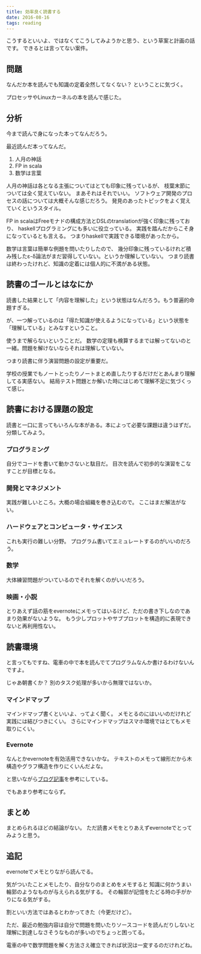 ```yaml
---
title: 効率良く読書する
date: 2016-08-16
tags: reading
---
```


こうするといいよ、ではなくてこうしてみようかと思う、という草案と計画の話です。
できるとは言ってない案件。

## 問題

なんだか本を読んでも知識の定着全然してなくない？
ということに気づく。

プロセッサやLinuxカーネルの本を読んで感じた。

## 分析

今まで読んで身になった本ってなんだろう。

最近読んだ本ってなんだ。

1. 人月の神話
2. FP in scala
3. 数学は言葉

人月の神話は各となる主張についてはとても印象に残っているが、
枝葉末節については全く覚えていない。
まあそれはそれでいい。
ソフトウェア開発のプロセスの話については大概そんな感じだろう。
発見のあったトピックをよく覚えていくというスタイル。

FP in scalaはFreeモナドの構成方法とDSLのtranslationが強く印象に残っており、
haskellプログラミングにも多いに役立っている。
実践を踏んだからこそ身になっているとも言える。
つまりhaskellで実践できる環境があったから。

数学は言葉は簡単な例題を問いたりしたので、
幾分印象に残っているけれど積み残したε-δ論法がまだ習得していない。というか理解していない。
つまり読書は終わったけれど、知識の定着には個人的に不満がある状態。

## 読書のゴールとはなにか

読書した結果として「内容を理解した」という状態はなんだろう。もう普遍的命題すぎる。

が、一つ解っているのは「得た知識が使えるようになっている」という状態を「理解している」とみなすということ。

使うまで解らないということだ。
数学の定理も検算するまでは解ってないのと一緒。問題を解けないならそれは理解していない。

つまり読書に伴う演習問題の設定が重要だ。

学校の授業でもノートとったりノートまとめ直したりするだけだとあんまり理解してる実感ない。
結局テスト問題とか解いた時にはじめて理解不足に気づくって感じ。

## 読書における課題の設定

読書と一口に言ってもいろんな本がある。本によって必要な課題は違うはずだ。分類してみよう。

### プログラミング

自分でコードを書いて動かさないと駄目だ。
目次を読んで初歩的な演習をこなすことが目標となる。

### 開発とマネジメント

実践が難しいところ。大概の場合組織を巻き込むので。
ここはまだ解法がない。

### ハードウェアとコンピュータ・サイエンス

これも実行の難しい分野。
プログラム書いてエミュレートするのがいいのだろう。

### 数学

大体練習問題がついているのでそれを解くのがいいだろう。

### 映画・小説

とりあえず話の筋をevernoteにメモってはいるけど、ただの書き下しなのであまり効果がないような。
もう少しプロットやサブプロットを構造的に表現できないと再利用性ない。

## 読書環境

と言ってもですね、電車の中で本を読んでてプログラムなんか書けるわけないんですよ。

じゃあ朝書くか？
別のタスク処理が多いから無理ではないか。

### マインドマップ

マインドマップ書くといいよ、ってよく聞く。
メモとるのにはいいのだけれど実践には結びつきにくい。
さらにマインドマップはスマホ環境ではとてもメモ取りにくい。

### Evernote

なんとかevernoteを有効活用できないかな。
テキストのメモって線形だから木構造やグラフ構造を作りにくいんだよな。

と思いながら[ブログ記事](http://www.lifehacker.jp/2015/10/151010_evernote_5.html)を参考にしている。

でもあまり参考にならず。

## まとめ

まとめられるほどの結論がない。
ただ読書メモをとりあえずevernoteでとってみようと思う。

## 追記

evernoteでメモとりながら読んでる。

気がついたことメモしたり、自分なりのまとめをメモすると
知識に何かうまい輪郭のようなものが与えられる気がする。
その輪郭が記憶をたどる時の手がかりになる気がする。

割といい方法ではあるとわかってきた（今更だけど）。

ただ、最近の勉強内容は自分で問題を問いたりソースコードを読んだりしないと
理解に到達しなさそうなものが多いのでちょっと困ってる。

電車の中で数学問題を解く方法さえ確立できれば状況は一変するのだけれどね。
